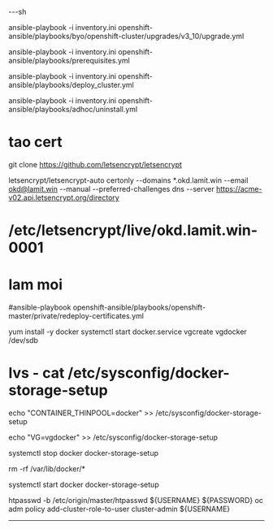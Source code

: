 ---sh

ansible-playbook -i inventory.ini openshift-ansible/playbooks/byo/openshift-cluster/upgrades/v3_10/upgrade.yml

ansible-playbook -i inventory.ini openshift-ansible/playbooks/prerequisites.yml

ansible-playbook -i inventory.ini openshift-ansible/playbooks/deploy_cluster.yml

ansible-playbook -i inventory.ini openshift-ansible/playbooks/adhoc/uninstall.yml

# tao cert
git clone https://github.com/letsencrypt/letsencrypt

letsencrypt/letsencrypt-auto certonly  --domains *.okd.lamit.win --email okd@lamit.win --manual --preferred-challenges dns --server https://acme-v02.api.letsencrypt.org/directory
# /etc/letsencrypt/live/okd.lamit.win-0001
# lam moi 
#ansible-playbook openshift-ansible/playbooks/openshift-master/private/redeploy-certificates.yml

yum install -y docker
systemctl start docker.service
vgcreate vgdocker /dev/sdb

# lvs - cat /etc/sysconfig/docker-storage-setup

echo "CONTAINER_THINPOOL=docker" >> /etc/sysconfig/docker-storage-setup

echo "VG=vgdocker" >> /etc/sysconfig/docker-storage-setup

systemctl stop docker docker-storage-setup

rm -rf /var/lib/docker/*

systemctl start docker docker-storage-setup

htpasswd -b /etc/origin/master/htpasswd ${USERNAME} ${PASSWORD}
oc adm policy add-cluster-role-to-user cluster-admin ${USERNAME}

---
